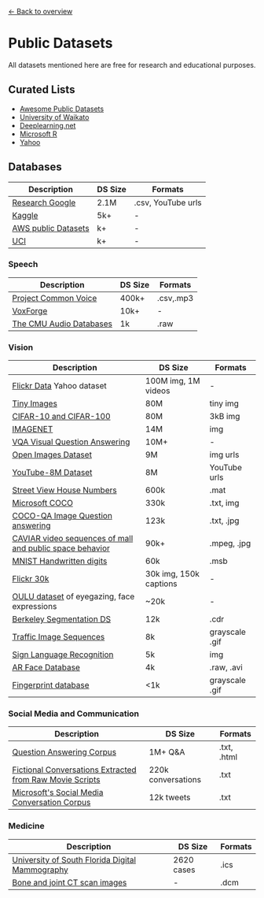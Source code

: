 [← Back to overview](../README.md)

# Public Datasets
All datasets mentioned here are free for research and educational purposes.
<!-- Data sources:
- [Public Datasets related to Machine Learning from our members](https://www.facebook.com/groups/DeepNetGroup/permalink/394240667635488/)
- [Awesome Deep Learning Datasets](https://github.com/ChristosChristofidis/awesome-deep-learning#datasets) (90% are error 404)
-->

## Curated Lists
* [Awesome Public Datasets](https://github.com/caesar0301/awesome-public-datasets)
* [University of Waikato](https://www.cs.waikato.ac.nz/ml/weka/datasets.html)
* [Deeplearning.net](http://deeplearning.net/datasets/)
* [Microsoft R](https://mran.revolutionanalytics.com/documents/data)
* [Yahoo](https://webscope.sandbox.yahoo.com/)

## Databases
Description | DS Size | Formats
----------- | ------- | -------
[Research Google](https://research.google.com/audioset/) | 2.1M | .csv, YouTube urls
[Kaggle](https://www.kaggle.com/datasets) | 5k+ | -
[AWS public Datasets](https://aws.amazon.com/ru/datasets/) | k+ | -
[UCI](http://archive.ics.uci.edu/ml/index.php) | k+ | -

### Speech
Description | DS Size | Formats
----------- | ------- | -------
[Project Common Voice](https://voice.mozilla.org/data) | 400k+ | .csv,.mp3
[VoxForge](http://www.voxforge.org/home/) | 10k+ | -
[The CMU Audio Databases](http://www.speech.cs.cmu.edu/databases/an4/) | 1k | .raw

### Vision
Description | DS Size | Formats
----------- | ------- | -------
[Flickr Data](https://yahooresearch.tumblr.com/post/89783581601/one-hundred-million-creative-commons-flickr-images) Yahoo dataset | 100M img, 1M videos | -
[Tiny Images](http://groups.csail.mit.edu/vision/TinyImages/) | 80M | tiny img
[CIFAR-10 and CIFAR-100](http://www.cs.toronto.edu/~kriz/cifar.html) | 80M | 3kB img
[IMAGENET](http://www.image-net.org/) | 14M | img
[VQA Visual Question Answering](http://www.visualqa.org/download.html) | 10M+ | -
[Open Images Dataset](https://github.com/openimages/dataset) | 9M | img urls
[YouTube-8M Dataset](https://research.google.com/youtube8m/) | 8M | YouTube urls
[Street View House Numbers](http://ufldl.stanford.edu/housenumbers/) | 600k | .mat
[Microsoft COCO](http://cocodataset.org/) | 330k | .txt, img
[COCO-QA Image Question answering](http://www.cs.toronto.edu/~mren/imageqa/data/cocoqa/) | 123k | .txt, .jpg
[CAVIAR video sequences of mall and public space behavior](http://homepages.inf.ed.ac.uk/rbf/CAVIARDATA1/) | 90k+ | .mpeg, .jpg
[MNIST Handwritten digits](http://yann.lecun.com/exdb/mnist/) | 60k | .msb
[Flickr 30k](http://shannon.cs.illinois.edu/DenotationGraph/) | 30k img, 150k captions | -
[OULU dataset](http://www.oulu.fi/cmvs/node/33019) of eyegazing, face expressions | ~20k | -
[Berkeley Segmentation DS](https://www2.eecs.berkeley.edu/Research/Projects/CS/vision/bsds/) | 12k | .cdr
[Traffic Image Sequences](http://i21www.ira.uka.de/image_sequences/) | 8k | grayscale .gif
[Sign Language Recognition](http://www-i6.informatik.rwth-aachen.de/~dreuw/database.php) | 5k | img
[AR Face Database](http://www2.ece.ohio-state.edu/~aleix/ARdatabase.html) | 4k | .raw, .avi
[Fingerprint database](http://bias.csr.unibo.it/fvc2000/databases.asp) | <1k | grayscale .gif


### Social Media and Communication
Description | DS Size | Formats
----------- | ------- | -------
[Question Answering Corpus](https://github.com/deepmind/rc-data) | 1M+ Q&A | .txt, .html
[Fictional Conversations Extracted from Raw Movie Scripts](http://www.cs.cornell.edu/~cristian//Cornell_Movie-Dialogs_Corpus.html) | 220k conversations | .txt
[Microsoft's Social Media Conversation Corpus](http://www.microsoft.com/downloads/details.aspx?displaylang=en&FamilyID=9d5ec23b-f748-48a0-9b23-399d55329b47) | 12k tweets | .txt

### Medicine
Description | DS Size | Formats
----------- | ------- | -------
[University of South Florida Digital Mammography](http://marathon.csee.usf.edu/Mammography/Database.html) | 2620 cases | .ics
[Bone and joint CT scan images](https://isbweb.org/data/vsj/) | - | .dcm
